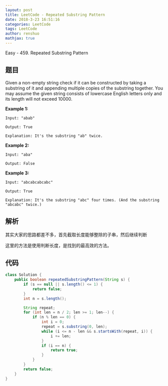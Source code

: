```yaml
---
layout: post
title: LeetCode - Repeated Substring Pattern
date: 2018-3-23 16:51:16
categories: LeetCode
tags: LeetCode
author: renshuo
mathjax: true
---
```


Easy - 459. Repeated Substring Pattern

<!--more-->

## 题目

Given a non-empty string check if it can be constructed by taking a substring of it and appending multiple copies of the substring together. You may assume the given string consists of lowercase English letters only and its length will not exceed 10000.

**Example 1:**

```
Input: "abab"

Output: True

Explanation: It's the substring "ab" twice.
```

**Example 2:**

```
Input: "aba"

Output: False
```

**Example 3:**

```
Input: "abcabcabcabc"

Output: True

Explanation: It's the substring "abc" four times. (And the substring "abcabc" twice.)
```

## 解析

其实大家的思路都差不多，首先截取长度能够整除的子串，然后继续判断

这里的方法是使用判断长度，是找到的最高效的方法。

## 代码

``` java
class Solution {
    public boolean repeatedSubstringPattern(String s) {
        if (s == null || s.length() <= 1) {
            return false;
        }
        int n = s.length();

        String repeat;
        for (int len = n / 2; len >= 1; len--) {
            if (n % len == 0) {
                int i = 0;
                repeat = s.substring(0, len);
                while (i <= n - len && s.startsWith(repeat, i)) {
                    i += len;
                }
                if (i == n) {
                    return true;
                }
            }
        }
        return false;
    }
}
```